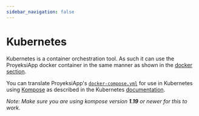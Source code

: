 ```yaml
---
sidebar_navigation: false
---
```


# Kubernetes

Kubernetes is a container orchestration tool. As such it can use the
ProyeksiApp docker container in the same manner as shown in the [docker section](../docker/#one-container-per-process-recommended).

You can translate ProyeksiApp's [`docker-compose.yml`](https://github.com/opf/openproject/blob/stable/12/docker-compose.yml)
for use in Kubernetes using [Kompose](https://github.com/kubernetes/kompose)
as described in the Kubernetes [documentation](https://kubernetes.io/docs/tasks/configure-pod-container/translate-compose-kubernetes/).

_Note: Make sure you are using kompose version **1.19** or newer for this to work._
